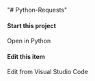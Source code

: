"# Python-Requests" 
#### Start this project
Open in Python

####  Edit this item
Edit from Visual Studio Code